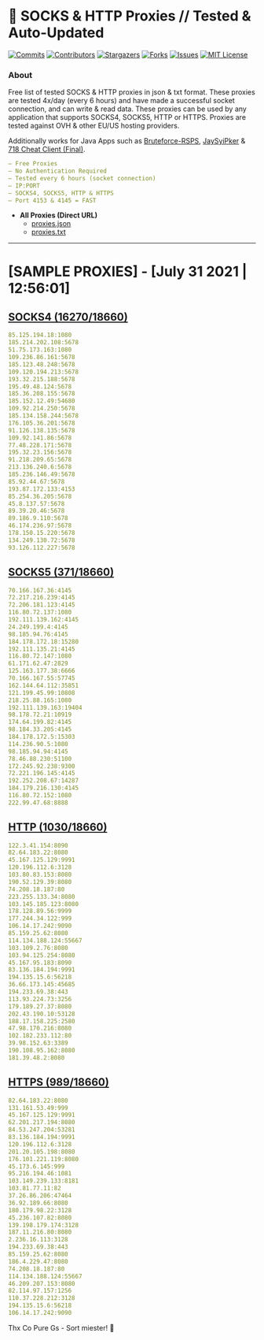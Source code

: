 <!-- MARKDOWN LINKS & IMAGES -->
<!-- https://www.markdownguide.org/basic-syntax/#reference-style-links -->
[contributors-shield]: https://img.shields.io/github/contributors/KaiBurton/free-proxies-autoupdated?style=for-the-badge
[contributors-url]: https://github.com/KaiBurton/free-proxies-autoupdated/graphs/contributors
[forks-shield]: https://img.shields.io/github/forks/KaiBurton/free-proxies-autoupdated?style=for-the-badge
[forks-url]: https://github.com/KaiBurton/free-proxies-autoupdated/network/members
[stars-shield]: https://img.shields.io/github/stars/KaiBurton/free-proxies-autoupdated?style=for-the-badge
[stars-url]: https://github.com/KaiBurton/free-proxies-autoupdated/stargazers
[issues-shield]: https://img.shields.io/github/issues/KaiBurton/free-proxies-autoupdated?style=for-the-badge
[issues-url]: https://github.com/KaiBurton/free-proxies-autoupdated/issues
[license-shield]: https://img.shields.io/github/license/KaiBurton/free-proxies-autoupdated?style=for-the-badge
[license-url]: https://github.com/KaiBurton/free-proxies-autoupdated/blob/main/LICENSE
[commit-shield]: https://img.shields.io/github/last-commit/KaiBurton/free-proxies-autoupdated?style=for-the-badge
[commit-url]: https://github.com/KaiBurton/free-proxies-autoupdated/commits/main

# 🎁 SOCKS & HTTP Proxies // Tested & Auto-Updated

[![Commits][commit-shield]][commit-url]
[![Contributors][contributors-shield]][contributors-url]
[![Stargazers][stars-shield]][stars-url]
[![Forks][forks-shield]][forks-url]
[![Issues][issues-shield]][issues-url]
[![MIT License][license-shield]][license-url]

### About
Free list of tested SOCKS & HTTP proxies in json & txt format. These proxies are tested 4x/day (every 6 hours) and have made a successful socket connection, and can write & read data. These proxies can be used by any application that supports SOCKS4, SOCKS5, HTTP or HTTPS. Proxies are tested against OVH & other EU/US hosting providers.

Additionally works for Java Apps such as [Bruteforce-RSPS](https://github.com/KaiBurton/Bruteforce-RSPS), [JaySyiPker](https://github.com/JayArrowz/JaySyiPker) & [718 Cheat Client (Final)](https://github.com/KaiBurton/718-Cheat-Client-Final). 

```yaml
— Free Proxies
— No Authentication Required
— Tested every 6 hours (socket connection)
— IP:PORT
— SOCKS4, SOCKS5, HTTP & HTTPS
— Port 4153 & 4145 = FAST
```

- **All Proxies (Direct URL)**
  - [proxies.json](https://raw.githubusercontent.com/KaiBurton/free-proxies-autoupdated/main/proxies.json)
  - [proxies.txt](https://raw.githubusercontent.com/KaiBurton/free-proxies-autoupdated/main/proxies.txt)

---

# [SAMPLE PROXIES] - [July 31 2021 | 12:56:01]

## [SOCKS4 (16270/18660)](https://raw.githubusercontent.com/KaiBurton/free-proxies-autoupdated/main/proxies-socks4.txt)
```yaml
85.125.194.18:1080
185.214.202.108:5678
51.75.173.163:1080
109.236.86.161:5678
185.123.48.248:5678
109.120.194.213:5678
193.32.215.188:5678
195.49.48.124:5678
185.36.208.155:5678
185.152.12.49:54680
109.92.214.250:5678
185.134.158.244:5678
176.105.36.201:5678
91.126.138.135:5678
109.92.141.86:5678
77.48.228.171:5678
195.32.23.156:5678
91.218.209.65:5678
213.136.240.6:5678
185.236.146.49:5678
85.92.44.67:5678
193.87.172.133:4153
85.254.36.205:5678
45.8.137.57:5678
89.39.20.46:5678
89.186.9.110:5678
46.174.236.97:5678
178.150.15.220:5678
134.249.130.72:5678
93.126.112.227:5678
```

## [SOCKS5 (371/18660)](https://raw.githubusercontent.com/KaiBurton/free-proxies-autoupdated/main/proxies-socks5.txt)
```yaml
70.166.167.36:4145
72.217.216.239:4145
72.206.181.123:4145
116.80.72.137:1080
192.111.139.162:4145
24.249.199.4:4145
98.185.94.76:4145
184.178.172.18:15280
192.111.135.21:4145
116.80.72.147:1080
61.171.62.47:2829
125.163.177.38:6666
70.166.167.55:57745
162.144.64.112:35851
121.199.45.99:10808
218.25.88.165:1080
192.111.139.163:19404
98.178.72.21:10919
174.64.199.82:4145
98.184.33.205:4145
184.178.172.5:15303
114.236.90.5:1080
98.185.94.94:4145
78.46.88.230:51100
172.245.92.238:9300
72.221.196.145:4145
192.252.208.67:14287
184.179.216.130:4145
116.80.72.152:1080
222.99.47.68:8888
```

## [HTTP (1030/18660)](https://raw.githubusercontent.com/KaiBurton/free-proxies-autoupdated/main/proxies-http.txt)
```yaml
122.3.41.154:8090
82.64.183.22:8080
45.167.125.129:9991
120.196.112.6:3128
103.80.83.153:8080
190.52.129.39:8080
74.208.18.187:80
223.255.133.34:8080
103.145.185.123:8080
178.128.89.56:9999
177.244.34.122:999
106.14.17.242:9090
85.159.25.62:8080
114.134.188.124:55667
103.109.2.76:8080
103.94.125.254:8080
45.167.95.183:8090
83.136.184.194:9991
194.135.15.6:56218
36.66.173.145:45685
194.233.69.38:443
113.93.224.73:3256
179.189.27.37:8080
202.43.190.10:53128
188.17.158.225:2580
47.98.170.216:8080
102.182.233.112:80
39.98.152.63:3389
190.108.95.162:8080
181.39.48.2:8080
```

## [HTTPS (989/18660)](https://raw.githubusercontent.com/KaiBurton/free-proxies-autoupdated/main/proxies-https.txt)
```yaml
82.64.183.22:8080
131.161.53.49:999
45.167.125.129:9991
62.201.217.194:8080
84.53.247.204:53281
83.136.184.194:9991
120.196.112.6:3128
201.20.105.198:8080
176.101.221.119:8080
45.173.6.145:999
95.216.194.46:1081
103.149.239.133:8181
103.81.77.11:82
37.26.86.206:47464
36.92.189.66:8080
180.179.98.22:3128
45.236.107.82:8080
139.198.179.174:3128
187.11.216.80:8080
2.236.16.113:3128
194.233.69.38:443
85.159.25.62:8080
186.4.229.47:8080
74.208.18.187:80
114.134.188.124:55667
46.209.207.153:8080
82.114.97.157:1256
110.37.228.212:3128
194.135.15.6:56218
106.14.17.242:9090
```



Thx Co Pure Gs - Sort miester! 💟